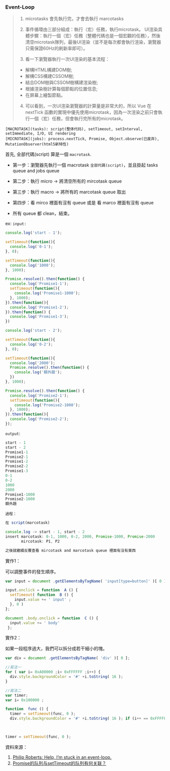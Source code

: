 
### Event-Loop

> 1. microtasks 會先執行完，才會去執行 marcotasks 
> 2. 事件循環由三部分組成：執行（宏）任務，執行microtask。
>    UI渲染具體步驟：執行一個（宏）任務（整體代碼也是一個宏觀的任務），然後清空microtask隊列，最後UI渲染（並不是每次都會執行渲染，瀏覽器只需保證60Hz的刷新率即可）。
>
> 3. 看一下瀏覽器執行一次UI渲染的基本流程：
>
> - 解構HTML構建DOM樹;
> - 解構CSS構建CSSOM樹;
> - 結合DOM樹與CSSOM樹構建渲染樹;
> - 根據渲染樹計算每個節點的位置信息;
> - 在屏幕上繪製節點。
>
> 4. 可以看到，一次UI渲染瀏覽器的計算量是非常大的，所以 Vue 在 nextTick 函數的實現中優先使用microtask，因為一次渲染之前只會執行一個（宏）任務，但會執行完所有的microtask。

```
[MACROTASK](tasks): script(整体代码), setTimeout, setInterval, setImmediate, I/O, UI rendering
[MICROTASK](jobs): process.nextTick, Promise, Object.observe(已废弃), MutationObserver(html5新特性)
```

首先, 全部代碼(script) 算是一個 `macrotask`.

- 第一步：瀏覽器先執行一個 macrotask `全部代碼(script)`，並且掛起 tasks queue and jobs queue
- 第二步：執行 micro -> 將清空所有的 mircotask queue 
- 第三步：執行 macro -> 將所有的 marcotask queue 取出
- 第四步：看 mirco 裡面有沒有 queue 或是 看 marco 裡面有沒有 queue

- 所有 queue 都 clean，結束。

ex: 
`input:`
```js
console.log('start - 1'); 

setTimeout(function(){ 
  console.log('0-1');
}, 0);

setTimeout(function(){ 
  console.log('1000');
}, 1000);

Promise.resolve().then(function() { 
  console.log('Promise1-1');
  setTimeout(function(){ 
    console.log('Promise1-1000');
  }, 1000);
}).then(function(){
  console.log('Promise1-2');
}).then(function() {
  console.log('Promise1-3');
})

console.log('start - 2'); 

setTimeout(function(){ 
  console.log('0-2');
}, 0);

setTimeout(function(){ 
  console.log('2000');
  Promise.resolve().then(function() { 
    console.log('額外題');
  })
}, 1000);

Promise.resolve().then(function() { 
  console.log('Promise2-1');
  setTimeout(function(){ 
    console.log('Promise2-1000');
  }, 1000);
}).then(function(){
  console.log('Promise2-2');
});
```
`output`: 
```js
start - 1
start - 2
Promise1-1
Promise2-1
Promise1-2
Promise2-2
Promise1-3
0-1
0-2
1000
2000
Promise1-1000
Promise2-1000
額外題
```
`過程：`
```js
在 script(marcotask)

console.log -> start - 1, start - 2
insert marcotask: 0-1, 1000, 0-2, 2000, Promise-1000, Promise-2000
       mircotask: P1, P2

之後就繼續反覆查看 mircotask and marcotask queue 裡面有沒有東西
```

實作1：

可以調整事件的發生順序。

```js
var input = document .getElementsByTagName( 'input[type=button]' )[ 0 ];

input.onclick = function  A () { 
  setTimeout( function  B () { 
    input.value += ' input' ; 
  }, 0 ) 
};

document .body.onclick = function  C () { 
  input.value += ' body'
 };
```

實作2：

如果一段程序過大，我們可以拆分成若干細小的塊。

```js
var div = document .getElementsByTagName( 'div' )[ 0 ];

//寫法一
for ( var i= 0xA00000 ;i< 0xFFFFFF ;i++) { 
  div.style.backgroundColor = '#' +i.toString( 16 ); 
}

//寫法二
var timer; 
var i= 0x100000 ;

function  func () { 
  timer = setTimeout(func, 0 ); 
  div.style.backgroundColor = '#' +i.toString( 16 ); if (i++ == 0xFFFFFF ) clearInterval(timer); }
  


timer = setTimeout(func, 0 );
```



資料來源：

1. [Philip Roberts: Help, I’m stuck in an event-loop.](https://vimeo.com/96425312)
2. [Promise的队列与setTimeout的队列有何关联？](https://www.zhihu.com/question/36972010)